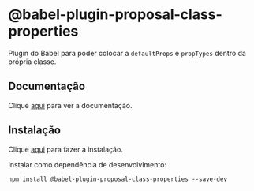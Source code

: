 # @babel-plugin-proposal-class-properties

Plugin do Babel para poder colocar a `defaultProps` e `propTypes` dentro da própria classe.

## Documentação

Clique [aqui](https://github.com/babel/babel/tree/master/packages/babel-plugin-proposal-class-properties) para ver a documentação.

## Instalação

Clique [aqui](https://www.npmjs.com/package/@babel/plugin-proposal-class-properties) para fazer a instalação.

Instalar como dependência de desenvolvimento:

```
npm install @babel-plugin-proposal-class-properties --save-dev
```